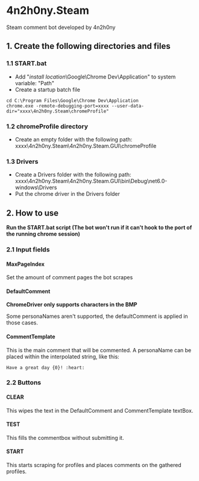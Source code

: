 # 4n2h0ny.Steam
Steam comment bot developed by 4n2h0ny

## 1. Create the following directories and files
### 1.1 START.bat

- Add "*install location*\Google\Chrome Dev\Application" to system variable: "Path"
- Create a startup batch file
```BAT
cd C:\Program Files\Google\Chrome Dev\Application
chrome.exe -remote-debugging-port=xxxx --user-data-dir="xxxx\4n2h0ny.Steam\chromeProfile"
```
### 1.2 chromeProfile directory
- Create an empty folder with the following path: xxxx\4n2h0ny.Steam\4n2h0ny.Steam.GUI\chromeProfile

### 1.3 Drivers
- Create a Drivers folder with the following path: xxxx\4n2h0ny.Steam\4n2h0ny.Steam.GUI\bin\Debug\net6.0-windows\Drivers
- Put the chrome driver in the Drivers folder

## 2. How to use
**Run the START.bat script (The bot won't run if it can't hook to the port of the running chrome session)**

### 2.1 Input fields
#### MaxPageIndex
Set the amount of comment pages the bot scrapes

#### DefaultComment
**ChromeDriver only supports characters in the BMP**

Some personaNames aren't supported, the defaultComment is applied in those cases.

#### CommentTemplate
This is the main comment that will be commented. A personaName can be placed within the interpolated string, like this:

`Have a great day {0}! :heart:`

### 2.2 Buttons
#### CLEAR
This wipes the text in the DefaultComment and CommentTemplate textBox.

#### TEST
This fills the commentbox without submitting it.

#### START
This starts scraping for profiles and places comments on the gathered profiles.

